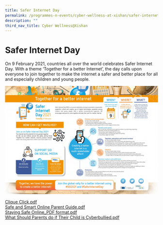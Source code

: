 ```yaml
---
title: Safer Internet Day
permalink: /programmes-n-events/cyber-wellness-at-xishan/safer-internet-day
description: ""
third_nav_title: Cyber Wellness@Xishan
---
```

# **Safer Internet Day**

On 9 February 2021, countries all over the world celebrates Safer Internet Day. With a theme ‘Together for a better Internet’, the day calls upon everyone to join together to make the internet a safer and better place for all and especially children and young people.

![](/images/SID%202021.jpg)

[Clique Click.pdf](/files/Clique%20Click.pdf)    
[Safe and Smart Online Parent Guide.pdf](/files/Safe%20and%20Smart%20Online%20Parent%20Guide.pdf)  
[Staying Safe Online_PDF format.pdf](/files/Staying%20Safe%20Online_PDF%20format.pdf)   
[What Should Parents do if Their Child is Cyberbullied.pdf](/files/What%20Should%20Parents%20do%20if%20Their%20Child%20is%20Cyberbullied.pdf)